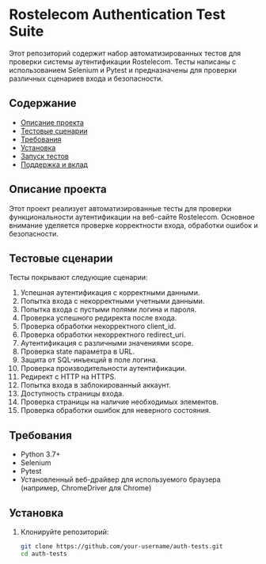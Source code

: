# Rostelecom Authentication Test Suite

Этот репозиторий содержит набор автоматизированных тестов для проверки системы аутентификации Rostelecom. Тесты написаны с использованием Selenium и Pytest и предназначены для проверки различных сценариев входа и безопасности.

## Содержание

- [Описание проекта](#описание-проекта)
- [Тестовые сценарии](#тестовые-сценарии)
- [Требования](#требования)
- [Установка](#установка)
- [Запуск тестов](#запуск-тестов)
- [Поддержка и вклад](#поддержка-и-вклад)

## Описание проекта

Этот проект реализует автоматизированные тесты для проверки функциональности аутентификации на веб-сайте Rostelecom. Основное внимание уделяется проверке корректности входа, обработки ошибок и безопасности.

## Тестовые сценарии

Тесты покрывают следующие сценарии:

1. Успешная аутентификация с корректными данными.
2. Попытка входа с некорректными учетными данными.
3. Попытка входа с пустыми полями логина и пароля.
4. Проверка успешного редиректа после входа.
5. Проверка обработки некорректного client_id.
6. Проверка обработки некорректного redirect_uri.
7. Аутентификация с различными значениями scope.
8. Проверка state параметра в URL.
9. Защита от SQL-инъекций в поле логина.
10. Проверка производительности аутентификации.
11. Редирект с HTTP на HTTPS.
12. Попытка входа в заблокированный аккаунт.
13. Доступность страницы входа.
14. Проверка страницы на наличие необходимых элементов.
15. Проверка обработки ошибок для неверного состояния.

## Требования

- Python 3.7+
- Selenium
- Pytest
- Установленный веб-драйвер для используемого браузера (например, ChromeDriver для Chrome)

## Установка

1. Клонируйте репозиторий:

   ```bash
   git clone https://github.com/your-username/auth-tests.git
   cd auth-tests
